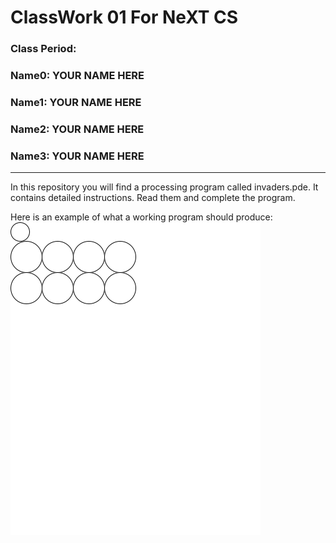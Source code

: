 # ClassWork 01 For NeXT CS
### Class Period:
### Name0: YOUR NAME HERE
### Name1: YOUR NAME HERE
### Name2: YOUR NAME HERE
### Name3: YOUR NAME HERE

---

In this repository you will find a processing program called invaders.pde. It contains detailed instructions. Read them and complete the program.

Here is an example of what a working program should produce:
![invaders](cw01_invaders.gif)
